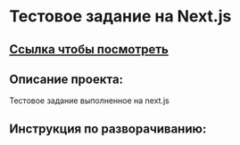 # Тестовое задание на Next.js

## [Ссылка чтобы посмотреть](https://tz-next-js.vercel.app/page/1)

## Описание проекта:

Тестовое задание выполненное на next.js

## Инструкция по разворачиванию:
